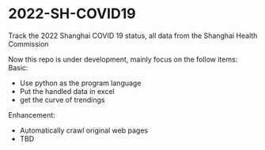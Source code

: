 # 2022-SH-COVID19
Track the 2022 Shanghai COVID 19 status, all data from the Shanghai Health Commission

Now this repo is under development, mainly focus on the follow items:
Basic:
- Use python as the program language
- Put the handled data in excel
- get the curve of trendings

Enhancement:
- Automatically crawl original web pages
- TBD
